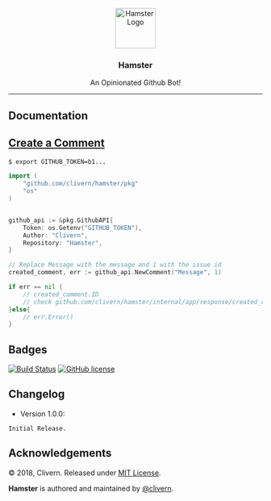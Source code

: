 <p align="center">
  <img alt="Hamster Logo" src="https://raw.githubusercontent.com/Clivern/Hamster/feature/listen/logo/logo.png" height="80" />
  <h3 align="center">Hamster</h3>
  <p align="center">An Opinionated Github Bot!</p>
</p>

---

## Documentation

[Create a Comment](https://developer.github.com/v3/issues/comments/#create-a-comment)
------------------

```bash
$ export GITHUB_TOKEN=b1...
```

```go
import (
    "github.com/clivern/hamster/pkg"
    "os"
)


github_api := &pkg.GithubAPI{
    Token: os.Getenv("GITHUB_TOKEN"),
    Author: "Clivern",
    Repository: "Hamster",
}

// Replace Message with the message and 1 with the issue id
created_comment, err := github_api.NewComment("Message", 1)

if err == nil {
    // created_comment.ID
    // check github.com/clivern/hamster/internal/app/response/created_comment.CreatedComment for available data
}else{
    // err.Error()
}
```


## Badges

[![Build Status](https://travis-ci.org/Clivern/Hamster.svg?branch=master)](https://travis-ci.org/Clivern/Hamster)
[![GitHub license](https://img.shields.io/github/license/Clivern/Hamster.svg)](https://github.com/Clivern/Hamster/blob/master/LICENSE)


## Changelog

* Version 1.0.0:
```
Initial Release.
```


## Acknowledgements

© 2018, Clivern. Released under [MIT License](https://opensource.org/licenses/mit-license.php).

**Hamster** is authored and maintained by [@clivern](http://github.com/clivern).